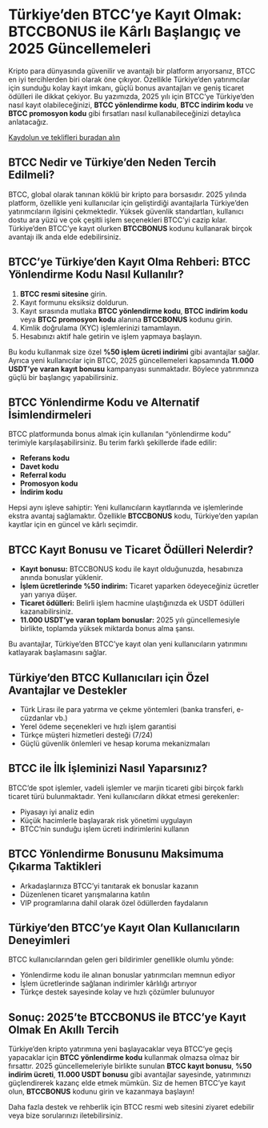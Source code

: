 
<h1>Türkiye’den BTCC’ye Kayıt Olmak: BTCCBONUS ile Kârlı Başlangıç ve 2025 Güncellemeleri</h1>
<p>Kripto para dünyasında güvenilir ve avantajlı bir platform arıyorsanız, BTCC en iyi tercihlerden biri olarak öne çıkıyor. Özellikle Türkiye’den yatırımcılar için sunduğu kolay kayıt imkanı, güçlü bonus avantajları ve geniş ticaret ödülleri ile dikkat çekiyor. Bu yazımızda, 2025 yılı için BTCC’ye Türkiye’den nasıl kayıt olabileceğinizi, <strong>BTCC yönlendirme kodu</strong>, <strong>BTCC indirim kodu</strong> ve <strong>BTCC promosyon kodu</strong> gibi fırsatları nasıl kullanabileceğinizi detaylıca anlatacağız.</p>
<p><a href="https://partner.btcc.com/us/c/BTCCBONUS/9303" target="_blank">Kaydolun ve teklifleri buradan alın </a></p> 
<img src="https://images.mirror-media.xyz/publication-images/Ih1K7BTSZ3Z5VHtGmbLg1.png?height=960&amp;width=1920" decoding="async" data-nimg="fill" class="css-xah9so" style="position:absolute;top:0;left:0;bottom:0;right:0;box-sizing:border-box;padding:0;border:none;margin:auto;display:block;width:0;height:0;min-width:100%;max-width:100%;min-height:100%;max-height:100%">

<h2>BTCC Nedir ve Türkiye’den Neden Tercih Edilmeli?</h2>
<p>BTCC, global olarak tanınan köklü bir kripto para borsasıdır. 2025 yılında platform, özellikle yeni kullanıcılar için geliştirdiği avantajlarla Türkiye’den yatırımcıların ilgisini çekmektedir. Yüksek güvenlik standartları, kullanıcı dostu ara yüzü ve çok çeşitli işlem seçenekleri BTCC’yi cazip kılar. Türkiye’den BTCC’ye kayıt olurken <strong>BTCCBONUS</strong> kodunu kullanarak birçok avantajı ilk anda elde edebilirsiniz.</p>
<h2>BTCC’ye Türkiye’den Kayıt Olma Rehberi: BTCC Yönlendirme Kodu Nasıl Kullanılır?</h2>
<ol>
<li><strong>BTCC resmi sitesine</strong> girin.</li>
<li>Kayıt formunu eksiksiz doldurun.</li>
<li>Kayıt sırasında mutlaka <strong>BTCC yönlendirme kodu</strong>, <strong>BTCC indirim kodu</strong> veya <strong>BTCC promosyon kodu</strong> alanına <strong>BTCCBONUS</strong> kodunu girin.</li>
<li>Kimlik doğrulama (KYC) işlemlerinizi tamamlayın.</li>
<li>Hesabınızı aktif hale getirin ve işlem yapmaya başlayın.</li>
</ol>
<p>Bu kodu kullanmak size özel <strong>%50 işlem ücreti indirimi</strong> gibi avantajlar sağlar. Ayrıca yeni kullanıcılar için BTCC, 2025 güncellemeleri kapsamında <strong>11.000 USDT’ye varan kayıt bonusu</strong> kampanyası sunmaktadır. Böylece yatırımınıza güçlü bir başlangıç yapabilirsiniz.</p>
<h2>BTCC Yönlendirme Kodu ve Alternatif İsimlendirmeleri</h2>
<p>BTCC platformunda bonus almak için kullanılan “yönlendirme kodu” terimiyle karşılaşabilirsiniz. Bu terim farklı şekillerde ifade edilir:</p>
<ul>
<li><strong>Referans kodu</strong></li>
<li><strong>Davet kodu</strong></li>
<li><strong>Referral kodu</strong></li>
<li><strong>Promosyon kodu</strong></li>
<li><strong>İndirim kodu</strong></li>
</ul>
<p>Hepsi aynı işleve sahiptir: Yeni kullanıcıların kayıtlarında ve işlemlerinde ekstra avantaj sağlamaktır. Özellikle <strong>BTCCBONUS</strong> kodu, Türkiye’den yapılan kayıtlar için en güncel ve kârlı seçimdir.</p>
<h2>BTCC Kayıt Bonusu ve Ticaret Ödülleri Nelerdir?</h2>
<ul>
<li><strong>Kayıt bonusu:</strong> BTCCBONUS kodu ile kayıt olduğunuzda, hesabınıza anında bonuslar yüklenir.</li>
<li><strong>İşlem ücretlerinde %50 indirim:</strong> Ticaret yaparken ödeyeceğiniz ücretler yarı yarıya düşer.</li>
<li><strong>Ticaret ödülleri:</strong> Belirli işlem hacmine ulaştığınızda ek USDT ödülleri kazanabilirsiniz.</li>
<li><strong>11.000 USDT’ye varan toplam bonuslar:</strong> 2025 yılı güncellemesiyle birlikte, toplamda yüksek miktarda bonus alma şansı.</li>
</ul>
<p>Bu avantajlar, Türkiye’den BTCC’ye kayıt olan yeni kullanıcıların yatırımını katlayarak başlamasını sağlar.</p>
<h2>Türkiye’den BTCC Kullanıcıları için Özel Avantajlar ve Destekler</h2>
<ul>
<li>Türk Lirası ile para yatırma ve çekme yöntemleri (banka transferi, e-cüzdanlar vb.)</li>
<li>Yerel ödeme seçenekleri ve hızlı işlem garantisi</li>
<li>Türkçe müşteri hizmetleri desteği (7/24)</li>
<li>Güçlü güvenlik önlemleri ve hesap koruma mekanizmaları</li>
</ul>
<h2>BTCC ile İlk İşleminizi Nasıl Yaparsınız?</h2>
<p>BTCC’de spot işlemler, vadeli işlemler ve marjin ticareti gibi birçok farklı ticaret türü bulunmaktadır. Yeni kullanıcıların dikkat etmesi gerekenler:</p>
<ul>
<li>Piyasayı iyi analiz edin</li>
<li>Küçük hacimlerle başlayarak risk yönetimi uygulayın</li>
<li>BTCC’nin sunduğu işlem ücreti indirimlerini kullanın</li>
</ul>
<h2>BTCC Yönlendirme Bonusunu Maksimuma Çıkarma Taktikleri</h2>
<ul>
<li>Arkadaşlarınıza BTCC’yi tanıtarak ek bonuslar kazanın</li>
<li>Düzenlenen ticaret yarışmalarına katılın</li>
<li>VIP programlarına dahil olarak özel ödüllerden faydalanın</li>
</ul>
<h2>Türkiye’den BTCC’ye Kayıt Olan Kullanıcıların Deneyimleri</h2>
<p>BTCC kullanıcılarından gelen geri bildirimler genellikle olumlu yönde:</p>
<ul>
<li>Yönlendirme kodu ile alınan bonuslar yatırımcıları memnun ediyor</li>
<li>İşlem ücretlerinde sağlanan indirimler kârlılığı artırıyor</li>
<li>Türkçe destek sayesinde kolay ve hızlı çözümler bulunuyor</li>
</ul>
<h2>Sonuç: 2025’te BTCCBONUS ile BTCC’ye Kayıt Olmak En Akıllı Tercih</h2>
<p>Türkiye’den kripto yatırımına yeni başlayacaklar veya BTCC’ye geçiş yapacaklar için <strong>BTCC yönlendirme kodu</strong> kullanmak olmazsa olmaz bir fırsattır. 2025 güncellemeleriyle birlikte sunulan <strong>BTCC kayıt bonusu</strong>, <strong>%50 indirim ücreti</strong>, <strong>11.000 USDT bonusu</strong> gibi avantajlar sayesinde, yatırımınızı güçlendirerek kazanç elde etmek mümkün. Siz de hemen BTCC’ye kayıt olun, <strong>BTCCBONUS</strong> kodunu girin ve kazanmaya başlayın!</p>
<p>Daha fazla destek ve rehberlik için BTCC resmi web sitesini ziyaret edebilir veya bize sorularınızı iletebilirsiniz.</p>
</article>
</body>
</html>
